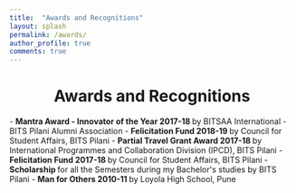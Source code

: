 ```yaml
---
title:  "Awards and Recognitions"
layout: splash
permalink: /awards/
author_profile: true
comments: true
---
```

<center><h1> Awards and Recognitions </h1></center>
- <b> Mantra Award - Innovator of the Year 2017-18 </b> by BITSAA International - BITS Pilani Alumni Association
- <b> Felicitation Fund 2018-19 </b> by Council for Student Affairs, BITS Pilani
- <b> Partial Travel Grant Award 2017-18 </b> by International Programmes and Collaboration Division (IPCD), BITS Pilani
- <b> Felicitation Fund 2017-18 </b> by Council for Student Affairs, BITS Pilani
- <b> Scholarship </b> for all the Semesters during my Bachelor's studies by BITS Pilani
- <b> Man for Others 2010-11 </b> by Loyola High School, Pune
